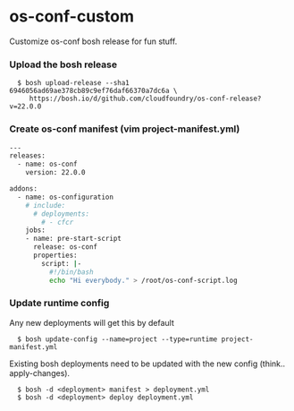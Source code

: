 # os-conf-custom
Customize os-conf bosh release for fun stuff.

### Upload the bosh release
```console
  $ bosh upload-release --sha1 6946056ad69ae378cb89c9ef76daf66370a7dc6a \
     https://bosh.io/d/github.com/cloudfoundry/os-conf-release?v=22.0.0
```

### Create os-conf manifest (vim project-manifest.yml)
```bash
---
releases:
  - name: os-conf
    version: 22.0.0

addons:
  - name: os-configuration
    # include:
      # deployments:
        # - cfcr
    jobs:
    - name: pre-start-script
      release: os-conf
      properties:
        script: |-
          #!/bin/bash
          echo "Hi everybody." > /root/os-conf-script.log
```

### Update runtime config
Any new deployments will get this by default
```console
  $ bosh update-config --name=project --type=runtime project-manifest.yml
```

Existing bosh deployments need to be updated with the new config (think.. apply-changes).
```console
  $ bosh -d <deployment> manifest > deployment.yml
  $ bosh -d <deployment> deploy deployment.yml
```
